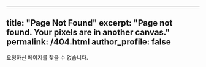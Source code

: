 ---
 title: "Page Not Found"
 excerpt: "Page not found. Your pixels are in another canvas."
 permalink: /404.html
 author_profile: false
 ---

 요청하신 페이지를 찾을 수 없습니다.

 <script>
   var GOOG_FIXURL_LANG = 'en';
   var GOOG_FIXURL_SITE = '{{ site.url }}'
 </script>
 <script src="https://linkhelp.clients.google.com/tbproxy/lh/wm/fixurl.js">
 </script>
